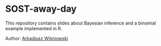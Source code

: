 # SOST-away-day

This repository contains slides about Bayesian inference and a binomial example implemented in R.
 
Author: [Arkadiusz Wiśniowski](https://www.research.manchester.ac.uk/portal/a.wisniowski.html)
